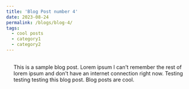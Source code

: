 ```yaml
---
title: 'Blog Post number 4'
date: 2023-08-24
permalink: /blogs/blog-4/
tags:
  - cool posts
  - category1
  - category2
---
```

<div style="margin-left: 20px; margin-right: 20px; margin-top: 30px;">
This is a sample blog post. Lorem ipsum I can't remember the rest of lorem ipsum and don't have an internet connection right now. Testing testing testing this blog post. Blog posts are cool.

</div>